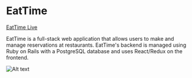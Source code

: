 # EatTime

[EatTime Live](https://eattime.herokuapp.com)

EatTime is a full-stack web application that allows users to make and manage reservations at restaurants. EatTime's backend is managed using Ruby on Rails with a PostgreSQL database and uses React/Redux on the frontend.

![Alt text](https://res.cloudinary.com/mccapes-construction/image/upload/v1518202108/splash-page_afieme.tiff)
